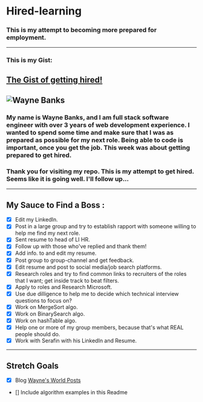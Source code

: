 # Hired-learning
### This is my attempt to becoming more prepared for employment.
---
### This is my Gist:
[The Gist of getting hired!](https://gist.github.com/Limelight-Management-Group/7ec9f12eda3abbe1ac9a9f523d296d32)
---
![Wayne Banks](http://i1190.photobucket.com/albums/z456/Wayne_Diddyinanycity_Banks/IMG_5577_zpshonf5hnc.jpg)
---
### My name is Wayne Banks, and I am full stack software engineer with over 3 years of web development experience. I wanted to spend some time and make sure that I was as prepared as possible for my next role. Being able to code is important, once you get the job. This week was about getting prepared to get hired. 

### Thank you for visiting my repo. This is my attempt to get hired. Seems like it is going well. I'll follow up...
***
## My Sauce to Find a Boss :
- [x] Edit my LinkedIn.
- [x] Post in a large group and try to establish rapport with someone willing to help me find my next role.
- [x] Sent resume to head of LI HR.
- [x] Follow up with those who've replied and thank them!
- [x] Add info. to and edit my resume.
- [x] Post group to group-channel and get feedback.
- [x] Edit resume and post to social media/job search platforms.
- [x] Research roles and try to find common links to recruiters of the roles that I want; get inside track to beat filters.
- [x] Apply to roles and Research Microsoft.
- [x] Use due dilligence to help me to decide which technical interview questions to focus on?
- [x] Work on MergeSort algo.
- [x] Work on BinarySearch algo.
- [x] Work on hashTable algo.
- [x] Help one or more of my group members, because that's what REAL people should do.
- [x] Work with Serafin with his LinkedIn and Resume.
***
## Stretch Goals
- [x] Blog 
[Wayne's World Posts](https://waynes-world.herokuapp.com/posts)

- [] Include algorithm examples in this Readme
